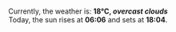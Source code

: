 <p  align="center"><br/>Currently, the weather is: <b> 18°C, <i>overcast clouds</i></b></br>Today, the sun rises at <b>06:06</b> and sets at <b>18:04</b>.</p>